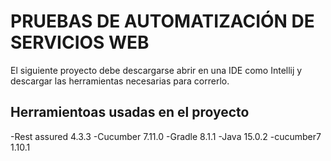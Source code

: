 # PRUEBAS DE AUTOMATIZACIÓN DE SERVICIOS WEB

El siguiente proyecto debe descargarse abrir en una IDE como Intellij y descargar las herramientas necesarias para correrlo.

## **Herramientoas usadas en el proyecto**

-Rest assured 4.3.3
-Cucumber 7.11.0
-Gradle 8.1.1
-Java 15.0.2
-cucumber7 1.10.1
